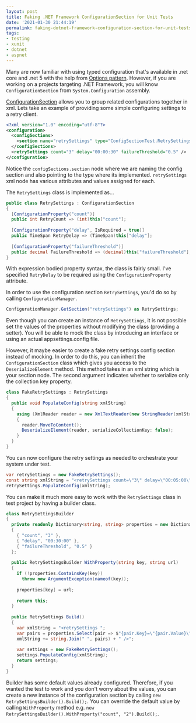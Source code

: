 ```yaml
---
layout: post
title: Faking .NET Framework ConfigurationSection for Unit Tests
date: '2021-01-30 21:44:19'
permalink: faking-dotnet-framework-configuration-section-for-unit-tests
tags:
- testing
- xunit
- dotnet
- aspnet
---
```


Many are now familiar with using typed configuration that's available in .net
core and .net 5 with the help from [Options pattern][]. However, if you are
working on a projects targeting .NET Framework, you will know
`ConfigurationSection` from `System.Configuration` assembly.

[ConfigurationSection][] allows you to group related configurations together in
xml. Lets take an example of providing some simple configuring settings to a
retry client.

```xml
<?xml version="1.0" encoding="utf-8"?>
<configuration>
  <configSections>
    <section name="retrySettings" type="ConfigSectionTest.RetrySettings, ConfigSectionTest" />
  </configSections>
  <retrySettings count="3" delay="00:00:30" failureThreshold="0.5" />
</configuration>
```

Notice the `configSections.section` node where we are naming the config section
and also pointing to the type where its implemented. `retrySettings` xml node
has various attributes and values assigned for each.

The `RetrySettings` class is implemented as...

```csharp
public class RetrySettings : ConfigurationSection
{
  [ConfigurationProperty("count")]
  public int RetryCount => (int)this["count"];
  
  [ConfigurationProperty("delay", IsRequired = true)]
  public TimeSpan RetryDelay => (TimeSpan)this["delay"];
    
  [ConfigurationProperty("failureThreshold")]
  public decimal FailureThreshold => (decimal)this["failureThreshold"];
}
```

With expression bodied property syntax, the class is fairly small. I've
specified `RetryDelay` to be required using the `ConfigurationProperty`
attribute.

In order to use the configuration section `RetrySettings`, you'd do so by
calling `ConfigurationManager`.

```csharp
ConfigurationManager.GetSection("retrySettings") as RetrySettings;
```

Even though you can create an instance of `RetrySettings`, it is not possible
set the values of the properties without modifying the class (providing a
setter). You will be able to mock the class by introducing an interface or
using an actual appsettings.config file.

However, it maybe easier to create a fake retry settings config section instead
of mocking. In order to do this, you can inherit the `ConfigurationSection`
class which gives you access to the `DeserializeElement` method. This method
takes in an xml string which is your section node. The second argument
indicates whether to serialize only the collection key property.

```csharp
class FakeRetrySettings : RetrySettings
{
  public void PopulateConfig(string xmlString)
  {
    using (XmlReader reader = new XmlTextReader(new StringReader(xmlString)))
    {
      reader.MoveToContent();
      DeserializeElement(reader, serializeCollectionKey: false);
    }
  }
}
```

You can now configure the retry settings as needed to orchestrate your system
under test.

```csharp
var retrySettings = new FakeRetrySettings();
const string xmlString = "<retrySettings count=\"3\" delay=\"00:05:00\" />";
retrySettings.PopulateConfig(xmlString);
```

You can make it much more easy to work with the `RetrySettings` class in test
project by having a builder class.

```csharp
class RetrySettingsBuilder
{
  private readonly Dictionary<string, string> properties = new Dictionary<string, string>
  {
    { "count", "3" },
    { "delay", "00:30:00" },
    { "failureThreshold", "0.5" }
  };
           
  public RetrySettingsBuilder WithProperty(string key, string url)
  {
    if (!properties.ContainsKey(key))
      throw new ArgumentException(nameof(key));
    
    properties[key] = url;
    
    return this;
  }
            
  public RetrySettings Build()
  {
    var xmlString = "<retrySettings ";
    var pairs = properties.Select(pair => $"{pair.Key}=\"{pair.Value}\"");
    xmlString += string.Join(" ", pairs) + " />";
    
    var settings = new FakeRetrySettings();
    settings.PopulateConfig(xmlString);
    return settings;
  }
}
```

Builder has some default values already configured. Therefore, if you wanted
the test to work and you don't worry about the values, you can create a new
instance of the configuration section by calling
`new RetrySettingsBuilder().Build();`. You can override the default value by 
calling `WithProperty` method e.g. 
`new RetrySettingsBuilder().WithProperty("count", "2").Build();`.

[Options pattern]: <https://docs.microsoft.com/en-us/dotnet/core/extensions/options>
[ConfigurationSection]: <https://docs.microsoft.com/en-us/dotnet/api/system.configuration.configurationsection?view=netframework-4.8>
